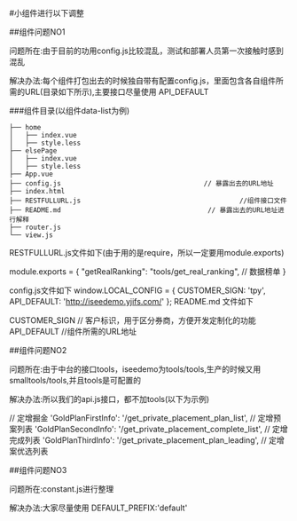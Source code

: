 #小组件进行以下调整

##组件问题NO1

问题所在:由于目前的功用config.js比较混乱，测试和部署人员第一次接触时感到混乱

解决办法:每个组件打包出去的时候独自带有配置config.js，里面包含各自组件所需的URL(目录如下所示),主要接口尽量使用 API_DEFAULT

###组件目录(以组件data-list为例)   
 
```                                
├── home
│   ├── index.vue
│   ├── style.less
├── elsePage
│   ├── index.vue
│   ├── style.less
├── App.vue
├── config.js                                    // 暴露出去的URL地址
├── index.html
├── RESTFULLURL.js                                        //组件接口文件
├── README.md                                     // 暴露出去的URL地址进行解释
├── router.js
└── view.js
```
RESTFULLURL.js文件如下(由于用的是require，所以一定要用module.exports)

module.exports = {
  "getRealRanking": "tools/get_real_ranking", // 数据榜单
}

config.js文件如下
window.LOCAL_CONFIG = {
  CUSTOMER_SIGN: 'tpy',
  API_DEFAULT: 'http://iseedemo.yjifs.com/' 
};
README.md 文件如下

  CUSTOMER_SIGN   // 客户标识，用于区分券商，方便开发定制化的功能
  API_DEFAULT     //组件所需的URL地址
  
##组件问题NO2

问题所在:由于中台的接口tools，iseedemo为tools/tools,生产的时候又用smalltools/tools,并且tools是可配置的

解决办法:所以我们的api.js接口，都不加tools(以下为示例)

 // 定增掘金
  'GoldPlanFirstInfo': '/get_private_placement_plan_list', // 定增预案列表
  'GoldPlanSecondInfo': '/get_private_placement_complete_list', // 定增完成列表
  'GoldPlanThirdInfo': '/get_private_placement_plan_leading', // 定增案优选列表
  
##组件问题NO3

问题所在:constant.js进行整理

解决办法:大家尽量使用 DEFAULT_PREFIX:'default'
